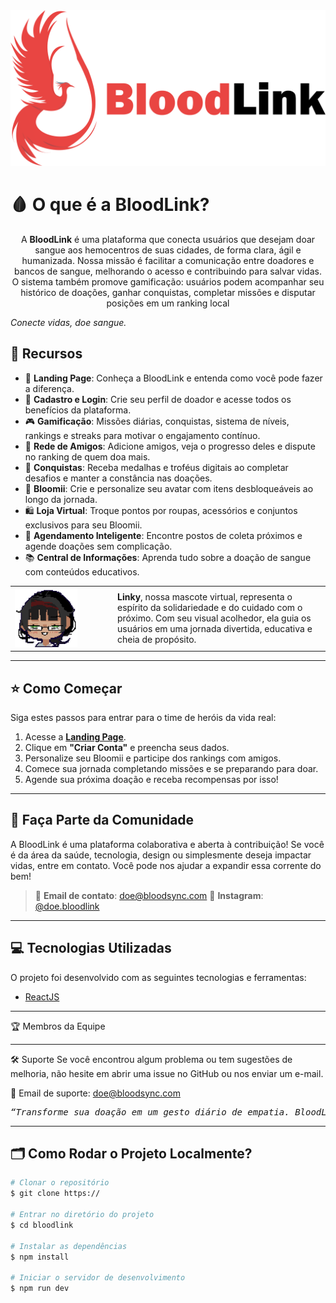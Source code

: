 <div align="center">
  <img src="/BloodLink/src/assets/Banner-Git.png" alt="Logo BloodLink"/>
</div>

# 🩸 O que é a BloodLink?

<p align="center"> A <b>BloodLink</b>  é uma plataforma que conecta usuários que desejam doar sangue aos hemocentros de suas cidades, de forma clara, ágil e humanizada. Nossa missão é facilitar a comunicação entre doadores e bancos de sangue, melhorando o acesso e contribuindo para salvar vidas. O sistema também promove gamificação: usuários podem acompanhar seu histórico de doações, ganhar conquistas, completar missões e disputar posições em um ranking local </p> 
<p align="center">

<i>Conecte vidas, doe sangue.</i></p>


## 🧰 Recursos

- 🧭 **Landing Page**: Conheça a BloodLink e entenda como você pode fazer a diferença.
- 🔐 **Cadastro e Login**: Crie seu perfil de doador e acesse todos os benefícios da plataforma.
- 🎮 **Gamificação**: Missões diárias, conquistas, sistema de níveis, rankings e streaks para motivar o engajamento contínuo.
- 👥 **Rede de Amigos**: Adicione amigos, veja o progresso deles e dispute no ranking de quem doa mais.
- 🏅 **Conquistas**: Receba medalhas e troféus digitais ao completar desafios e manter a constância nas doações.
- 🌱 **Bloomii**: Crie e personalize seu avatar com itens desbloqueáveis ao longo da jornada.
- 🛍️ **Loja Virtual**: Troque pontos por roupas, acessórios e conjuntos exclusivos para seu Bloomii.
- 📆 **Agendamento Inteligente**: Encontre postos de coleta próximos e agende doações sem complicação.
- 📚 **Central de Informações**: Aprenda tudo sobre a doação de sangue com conteúdos educativos.

<table>
  <tr>
    <td width="150">
      <img src="/BloodLink/src/assets/Linky-icon.png" alt="Linky" width="100"/>
    </td>
    <td>
      <strong>Linky</strong>, nossa mascote virtual, representa o espírito da solidariedade e do cuidado com o próximo.  
      Com seu visual acolhedor, ela guia os usuários em uma jornada divertida, educativa e cheia de propósito.
    </td>
  </tr>
</table>


---

## ⭐ Como Começar

Siga estes passos para entrar para o time de heróis da vida real:

1. Acesse a **[Landing Page](https://)**.
2. Clique em **"Criar Conta"** e preencha seus dados.
3. Personalize seu Bloomii e participe dos rankings com amigos.
4. Comece sua jornada completando missões e se preparando para doar.
5. Agende sua próxima doação e receba recompensas por isso!

---

## 🤝 Faça Parte da Comunidade

A BloodLink é uma plataforma colaborativa e aberta à contribuição! Se você é da área da saúde, tecnologia, design ou simplesmente deseja impactar vidas, entre em contato. Você pode nos ajudar a expandir essa corrente do bem!

> 💌 **Email de contato**: doe@bloodsync.com
> 💬 **Instagram**: [@doe.bloodlink](https://www.instagram.com/doe.bloodlink/)

---

## 💻 Tecnologias Utilizadas

O projeto foi desenvolvido com as seguintes tecnologias e ferramentas:

- [ReactJS](https://reactjs.org)


---

🏆 Membros da Equipe
<div align="center"> 


</div>

---

🛠 Suporte
Se você encontrou algum problema ou tem sugestões de melhoria, não hesite em abrir uma issue no GitHub ou nos enviar um e-mail.

📨 Email de suporte: doe@bloodsync.com

<div align="center"> <pre><i>“Transforme sua doação em um gesto diário de empatia. BloodLink: sua jornada heróica começa aqui!”</i></pre> </div> 

---


## 🗂 Como Rodar o Projeto Localmente?

```bash
# Clonar o repositório
$ git clone https://

# Entrar no diretório do projeto
$ cd bloodlink

# Instalar as dependências
$ npm install

# Iniciar o servidor de desenvolvimento
$ npm run dev
